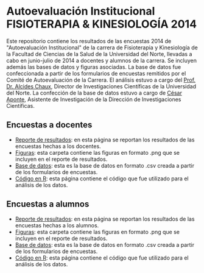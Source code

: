 Autoevaluación Institucional FISIOTERAPIA & KINESIOLOGÍA 2014
=============

Este repositorio contiene los resultados de las encuestas 2014 de "Autoevaluación Institucional" de la carrera de Fisioterapia y Kinesiología de la Facultad de Ciencias de la Salud de la Universidad del Norte, llevadas a cabo en junio-julio de 2014 a docentes y alumnos de la carrera. Se incluyen además las bases de datos y figuras asociadas. La base de datos fue confeccionada a partir de los formularios de encuestas remitidos por el Comité de Autoevaluación de la Carrera. El análisis estuvo a cargo del [Prof. Dr. Alcides Chaux](https://github.com/alcideschaux), Director de Investigaciones Científicas de la Universidad del Norte. La confección de la base de datos estuvo a cargo de [César Aponte](https://github.com/ceapo1905), Asistente de Investigación de la Dirección de Investigaciones Científicas.

## Encuestas a docentes
* [Reporte de resultados](https://github.com/alcideschaux/Fisioterapia2014/blob/master/Docentes/Fisioterapia2014Docentes.md): en esta página se reportan los resultados de las encuestas hechas a los docentes.
* [Figuras](https://github.com/alcideschaux/Fisioterapia2014/tree/master/Docentes/figure): esta carpeta contiene las figuras en formato .png que se incluyen en el reporte de resultados.
* [Base de datos](https://github.com/alcideschaux/Fisioterapia2014/blob/master/Fisioterapia2014Docentes.csv): esta es la base de datos en formato .csv creada a partir de los formularios de encuestas.
* [Código en R](https://github.com/alcideschaux/Fisioterapia2014/blob/master/Docentes/Fisioterapia2014Docentes.Rmd): esta página contiene el código que fue utilizado para el análisis de los datos.

## Encuestas a alumnos
* [Reporte de resultados](https://github.com/alcideschaux/Fisioterapia2014/blob/master/Alumnos/Fisioterapia2014Alumnos.md): en esta página se reportan los resultados de las encuestas hechas a los alumnos.
* [Figuras](https://github.com/alcideschaux/Fisioterapia2014/tree/master/Alumnos/figure): esta carpeta contiene las figuras en formato .png que se incluyen en el reporte de resultados.
* [Base de datos](https://github.com/alcideschaux/Fisioterapia2014/blob/master/Fisioterapia2014Alumnos.csv): esta es la base de datos en formato .csv creada a partir de los formularios de encuestas.
* [Código en R](https://github.com/alcideschaux/Fisioterapia2014/blob/master/Alumnos/Fisioterapia2014Alumnos.Rmd): esta página contiene el código que fue utilizado para el análisis de los datos.